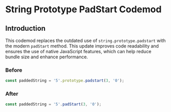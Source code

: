 # String Prototype PadStart Codemod

## Introduction

This codemod replaces the outdated use of `string.prototype.padstart` with the modern `padStart` method. This update improves code readability and ensures the use of native JavaScript features, which can help reduce bundle size and enhance performance.

### Before

```javascript
const paddedString = '5'.prototype.padstart(3, '0');
```

### After

```javascript
const paddedString = '5'.padStart(3, '0');
```